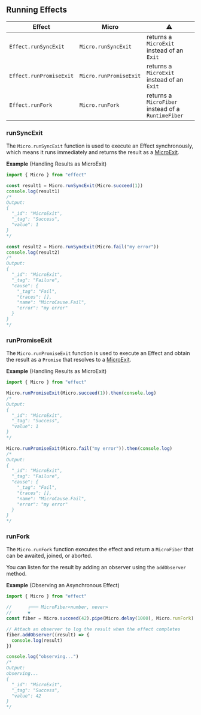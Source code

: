 ## Running Effects

| Effect                  | Micro                  | ⚠️                                                 |
| ----------------------- | ---------------------- | -------------------------------------------------- |
| `Effect.runSyncExit`    | `Micro.runSyncExit`    | returns a `MicroExit` instead of an `Exit`         |
| `Effect.runPromiseExit` | `Micro.runPromiseExit` | returns a `MicroExit` instead of an `Exit`         |
| `Effect.runFork`        | `Micro.runFork`        | returns a `MicroFiber` instead of a `RuntimeFiber` |

### runSyncExit

The `Micro.runSyncExit` function is used to execute an Effect synchronously, which means it runs immediately and returns the result as a [MicroExit](#microexit).

**Example** (Handling Results as MicroExit)

```ts twoslash
import { Micro } from "effect"

const result1 = Micro.runSyncExit(Micro.succeed(1))
console.log(result1)
/*
Output:
{
  "_id": "MicroExit",
  "_tag": "Success",
  "value": 1
}
*/

const result2 = Micro.runSyncExit(Micro.fail("my error"))
console.log(result2)
/*
Output:
{
  "_id": "MicroExit",
  "_tag": "Failure",
  "cause": {
    "_tag": "Fail",
    "traces": [],
    "name": "MicroCause.Fail",
    "error": "my error"
  }
}
*/
```

### runPromiseExit

The `Micro.runPromiseExit` function is used to execute an Effect and obtain the result as a `Promise` that resolves to a [MicroExit](#microexit).

**Example** (Handling Results as MicroExit)

```ts twoslash
import { Micro } from "effect"

Micro.runPromiseExit(Micro.succeed(1)).then(console.log)
/*
Output:
{
  "_id": "MicroExit",
  "_tag": "Success",
  "value": 1
}
*/

Micro.runPromiseExit(Micro.fail("my error")).then(console.log)
/*
Output:
{
  "_id": "MicroExit",
  "_tag": "Failure",
  "cause": {
    "_tag": "Fail",
    "traces": [],
    "name": "MicroCause.Fail",
    "error": "my error"
  }
}
*/
```

### runFork

The `Micro.runFork` function executes the effect and return a `MicroFiber` that can be awaited, joined, or aborted.

You can listen for the result by adding an observer using the `addObserver` method.

**Example** (Observing an Asynchronous Effect)

```ts twoslash
import { Micro } from "effect"

//      ┌─── MicroFiber<number, never>
//      ▼
const fiber = Micro.succeed(42).pipe(Micro.delay(1000), Micro.runFork)

// Attach an observer to log the result when the effect completes
fiber.addObserver((result) => {
  console.log(result)
})

console.log("observing...")
/*
Output:
observing...
{
  "_id": "MicroExit",
  "_tag": "Success",
  "value": 42
}
*/
```
